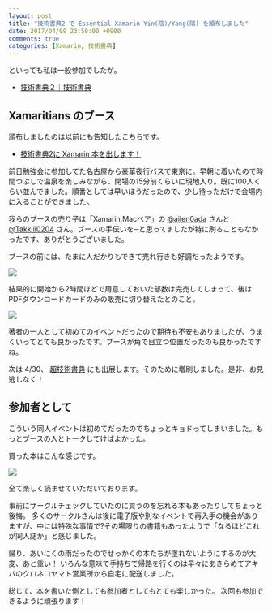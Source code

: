 ```yaml
---
layout: post
title: "技術書典2 で Essential Xamarin Yin(陰)/Yang(陽) を頒布しました"
date: 2017/04/09 23:59:00 +0900
comments: true
categories: [Xamarin, 技術書典]
---
```

といっても私は一般参加でしたが。

<!--more-->

* [技術書典２｜技術書典](https://techbookfest.org/event/tbf02)

## Xamaritians のブース

頒布しましたのは以前にも告知したこちらです。

* [技術書典2に Xamarin 本を出します！](/blog/2017/04/07/wrote_for_techbookfes2/)

前日勉強会に参加してた名古屋から豪華夜行バスで東京に。早朝に着いたので時間つぶしで温泉を楽しみながら、開場の15分前くらいに現地入り。既に100人くらい並んでました。順番としては早いほうだったので、少し待っただけで会場内に入ることができました。

我らのブースの売り子は「Xamarin.Macペア」の [@ailen0ada](https://twitter.com/ailen0ada) さんと [@Takkiii0204](https://twitter.com/Takkiii0204) さん。ブースの手伝いを─と思ってましたが特に刷ることもなかったです、ありがとうございました。

ブースの前には、たまに人だかりもできて売れ行きも好調だったようです。

![](http://blog.amay077.net/assets/images/posts/distributed_a_essential_xamarin_yin_yang_in_tech_book_fest2_02.jpg)

結果的に開始から2時間ほどで用意しておいた部数は完売してしまって、後はPDFダウンロードカードのみの販売に切り替えたとのこと。

![](http://blog.amay077.net/assets/images/posts/distributed_a_essential_xamarin_yin_yang_in_tech_book_fest2_03.jpg)

著者の一人として初めてのイベントだったので期待も不安もありましたが、うまくいってとても良かったです。ブースが角で目立つ位置だったのも良かったですね。

次は 4/30、 [超技術書典](http://www.chokaigi.jp/2017/booth/cho_gijutsusyoten.html) にも出展します。そのために増刷しました。是非、お見逃しなく！

## 参加者として

こういう同人イベントは初めてだったのでちょっとキョドってしまいました。もっとブースの人とトークしてけばよかった。

買った本はこんな感じです。

![](http://blog.amay077.net/assets/images/posts/distributed_a_essential_xamarin_yin_yang_in_tech_book_fest2_01.jpg)

全て楽しく読ませていただいております。

事前にサークルチェックしていたのに買うのを忘れる本もあったりしてちょっと後悔。
多くのサークルさんは後に電子版や別なイベントで再入手の機会がありますが、中には特殊な事情で?その場限りの書籍もあったようで「なるほどこれが同人誌か」と感じました。

帰り、あいにくの雨だったのでせっかくの本たちが塗れないようにするのが大変、あと重い！
いろんな意味で手持ちで帰路を行くのは早々にあきらめてアキバのクロネコヤマト営業所から自宅に配送しました。

総じて、本を書いた側としても参加者としてもとても楽しかった。
次回も参加できるように頑張ります！